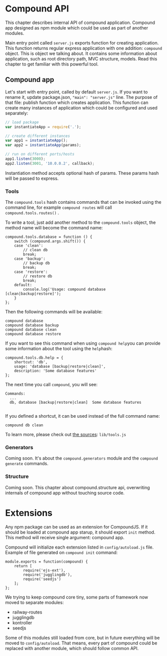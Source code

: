 # Compound API

This chapter describes internal API of compound application. Compound app designed
as npm module which could be used as part of another modules.

Main entry point called `server.js` exports function for creating application.
This function returns regular express application with one addition: `compound`
object. This is object we talking about. It contains some information about
application, such as root directory path, MVC structure, models. Read this
chapter to get familiar with this powerful tool.

## Compound app

Let's start with entry point, called by default `server.js`. If you want to
rename it, update package.json, `"main": "server.js"` line. The purpose of that
file: publish function which creates application. This function can create many
instances of application which could be configured and used separately:

```javascript
// load package
var instantiateApp = require('.');

// create different instances
var app1 = instantiateApp();
var app2 = instantiateApp(params);

// run on different ports/hosts
app1.listen(3000);
app2.listen(3001, '10.0.0.2', callback);
```

Instantiation method accepts optional hash of params. These params hash will be
passed to express.

### Tools

The `compound.tools` hash contains commands that can be invoked using the command line, for example `compound routes` will call `compound.tools.routes()` .

To write a tool, just add another method to the `compound.tools` object, the method name will become the command name:

```
compound.tools.database = function () {
    switch (compound.args.shift()) {
    case 'clean':
        // clean db
        break;
    case 'backup':
        // backup db
        break;
    case 'restore':
        // restore db
        break;
    default:
        console.log('Usage: compound database [clean|backup|restore]');
    }
};
```

Then the following commands will be available:

```
compound database
compound database backup
compound database clean
compound database restore
```

If you want to see this command when using `compound help`you can provide some information about the tool using the `help`hash:

```
compound.tools.db.help = {
    shortcut: 'db',
    usage: 'database [backup|restore|clean]',
    description: 'Some database features'
};
```

The next time you call `compound`, you will see:

```
Commands:
  ...
  db, database [backup|restore|clean]  Some database features
  
```

If you defined a shortcut, it can be used instead of the full command name:

```
compound db clean
```

To learn more, please check out [the sources](https://github.com/1602/compound/blob/master/lib/tools.js "the sources"): `lib/tools.js`

### Generators

Coming soon. It's about the `compound.generators` module and the `compound generate` commands.

### Structure

Coming soon. This chapter about compound.structure api, overwriting internals of
compound app without touching source code.

# Extensions

Any npm package can be used as an extension for CompoundJS. If it should be
loaded at compound app starup, it should export `init` method. This method will
receive single argument: compound app.

Compound will initialize each extension listed in `config/autoload.js` file.
Example of file generated on `compound init` command:

```
module.exports = function(compound) {
    return [
        require('ejs-ext'),
        require('jugglingdb'),
        require('seedjs')
    ];
};
```

We trying to keep compound core tiny, some parts of framework now moved to
separate modules:

- railway-routes
- jugglingdb
- kontroller
- seedjs

Some of this modules still loaded from core, but in future everything will be
moved to `config/autoload`. That means, every part of compound could be replaced
with another module, which should follow common API.

